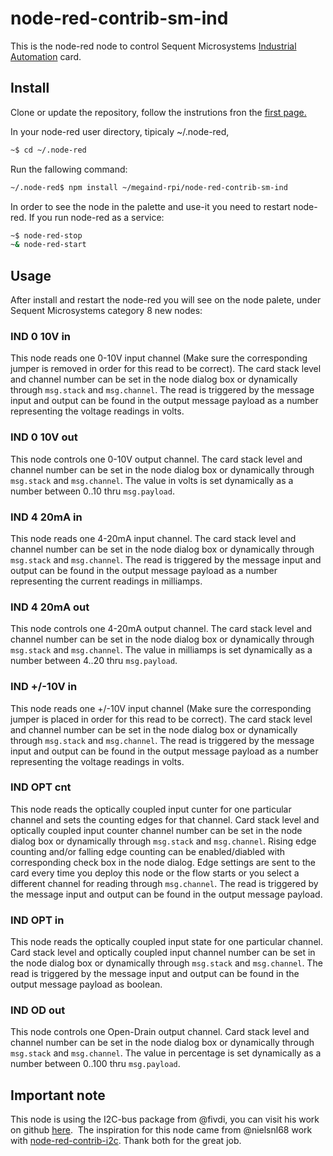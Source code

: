 # node-red-contrib-sm-ind

This is the node-red node to control Sequent Microsystems [Industrial Automation](https://sequentmicrosystems.com/product/raspberry-pi-industrial-automation/) card.

## Install

Clone or update the repository, follow the instrutions fron the [first page.](https://github.com/SequentMicrosystems/megaind-rpi)

In your node-red user directory, tipicaly ~/.node-red,

```bash
~$ cd ~/.node-red
```

Run the fallowing command:

```bash
~/.node-red$ npm install ~/megaind-rpi/node-red-contrib-sm-ind
```

In order to see the node in the palette and use-it you need to restart node-red. If you run node-red as a service:
 ```bash
 ~$ node-red-stop
 ~& node-red-start
 ```

## Usage

After install and restart the node-red you will see on the node palete, under Sequent Microsystems category 8 new nodes:

### IND 0 10V in

This node reads one 0-10V input channel (Make sure the corresponding jumper is removed in order for this read to be correct).
The card stack level and channel number can be set in the node dialog box or dynamically through ```msg.stack``` and ```msg.channel```.
The read is triggered by the message input and output can be found in the output message payload as a number representing the voltage readings in volts.

### IND 0 10V out

This node controls one 0-10V output channel.
The card stack level and channel number can be set in the node dialog box or dynamically through ```msg.stack``` and ```msg.channel```.
The value in volts is set dynamically as a number between 0..10 thru ```msg.payload```.

### IND 4 20mA in

This node reads one 4-20mA input channel. 
The card stack level and channel number can be set in the node dialog box or dynamically through ```msg.stack``` and ```msg.channel```.
The read is triggered by the message input and output can be found in the output message payload as a number representing the current readings in milliamps.

### IND 4 20mA out

This node controls one 4-20mA output channel.
The card stack level and channel number can be set in the node dialog box or dynamically through ```msg.stack``` and ```msg.channel```.
The value in milliamps is set dynamically as a number between 4..20 thru ```msg.payload```.

### IND +/-10V in

This node reads one +/-10V input channel (Make sure the corresponding jumper is placed in order for this read to be correct).
The card stack level and channel number can be set in the node dialog box or dynamically through ```msg.stack``` and ```msg.channel```.
The read is triggered by the message input and output can be found in the output message payload as a number representing the voltage readings in volts.

### IND OPT cnt

This node reads the optically coupled input cunter for one particular channel and sets the counting edges for that channel.
Card stack level and optically coupled input counter channel number can be set in the node dialog box or dynamically through ```msg.stack``` and ```msg.channel```.
Rising edge counting and/or falling edge counting can be enabled/diabled with corresponding check box in the node dialog.
Edge settings are sent to the card every time you deploy this node or the flow starts or you select a different channel for reading through ```msg.channel```.
The read is triggered by the message input and output can be found in the output message payload.

### IND OPT in

This node reads the optically coupled input state for one particular channel.
Card stack level and optically coupled input channel number can be set in the node dialog box or dynamically through ```msg.stack``` and ```msg.channel```.
The read is triggered by the message input and output can be found in the output message payload as boolean.

### IND OD out

This node controls one Open-Drain output channel.
Card stack level and channel number can be set in the node dialog box or dynamically through ```msg.stack``` and ```msg.channel```.
The value in percentage is set dynamically as a number between 0..100 thru ```msg.payload```.

## Important note

This node is using the I2C-bus package from @fivdi, you can visit his work on github [here](https://github.com/fivdi/i2c-bus). 
The inspiration for this node came from @nielsnl68 work with [node-red-contrib-i2c](https://github.com/nielsnl68/node-red-contrib-i2c).
Thank both for the great job.
